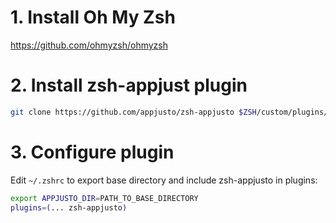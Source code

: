 # 1. Install Oh My Zsh

https://github.com/ohmyzsh/ohmyzsh

# 2. Install zsh-appjust plugin

```bash
git clone https://github.com/appjusto/zsh-appjusto $ZSH/custom/plugins/zsh-appjusto
```

# 3. Configure plugin

Edit `~/.zshrc` to export base directory and include zsh-appjusto in plugins:

```bash
export APPJUSTO_DIR=PATH_TO_BASE_DIRECTORY
plugins=(... zsh-appjusto)
```
